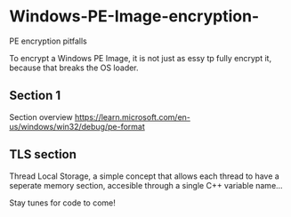 # Windows-PE-Image-encryption-
PE encryption pitfalls 

To encrypt a Windows PE Image, it is not just as essy tp fully encrypt it, because that breaks the OS loader.

## Section 1
Section overview
https://learn.microsoft.com/en-us/windows/win32/debug/pe-format



## TLS section
Thread Local Storage, a simple concept that allows each thread to have a seperate memory section, accesible through a single C++ variable name... 

Stay tunes for code to come!
